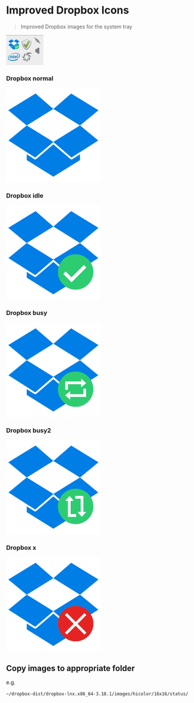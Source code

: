 # Improved Dropbox Icons

> Improved Dropbox images for the system tray

![preview](previews/preview-1.png)

### Dropbox normal

![normal](previews/dropboxstatus-logo.png)

### Dropbox idle

![idle](previews/dropboxstatus-idle.png)

### Dropbox busy

![busy](previews/dropboxstatus-busy.png)

### Dropbox busy2

![busy2](previews/dropboxstatus-busy2.png)

### Dropbox x

![x](previews/dropboxstatus-x.png)


## Copy images to appropriate folder

e.g.

```
~/dropbox-dist/dropbox-lnx.x86_64-3.18.1/images/hicolor/16x16/status/
```
